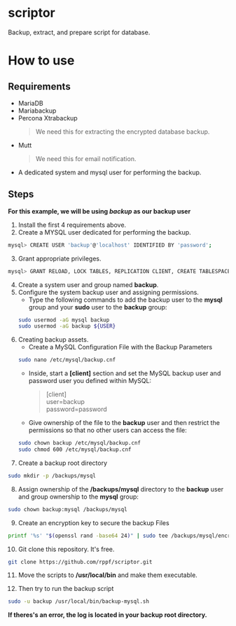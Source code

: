 # scriptor
Backup, extract, and prepare script for database.


# How to use

## Requirements
- MariaDB
- Mariabackup
- Percona Xtrabackup
    > We need this for extracting the encrypted database backup.
- Mutt
    > We need this for email notification.
- A dedicated system and mysql user for performing the backup.

## Steps
**For this example, we will be using *backup* as our backup user**
1. Install the first 4 requirements above.
2. Create a MYSQL user dedicated for performing the backup.
```sh
mysql> CREATE USER 'backup'@'localhost' IDENTIFIED BY 'password'; 
```
3. Grant appropriate privileges.
```sh
mysql> GRANT RELOAD, LOCK TABLES, REPLICATION CLIENT, CREATE TABLESPACE, PROCESS, SUPER, CREATE, INSERT, SELECT ON *.* TO 'backup'@'localhost';
```
4. Create a system user and group named **backup**.
5. Configure the system backup user and assigning permissions.
    - Type the following commands to add the backup user to the **mysql** group and your **sudo** user to the **backup** group:
    ```sh
    sudo usermod -aG mysql backup
    sudo usermod -aG backup ${USER}
    ```
6. Creating backup assets.
    - Create a MySQL Configuration File with the Backup Parameters
    ```sh
    sudo nano /etc/mysql/backup.cnf
    ```
    - Inside, start a **[client]** section and set the MySQL backup user and password user you defined within MySQL:
        >[client]\
        >user=backup\
        >password=password

    - Give ownership of the file to the **backup** user and then restrict the permissions so that no other users can access the file:
    ```sh
    sudo chown backup /etc/mysql/backup.cnf
    sudo chmod 600 /etc/mysql/backup.cnf
    ```
7. Create a backup root directory
```sh
sudo mkdir -p /backups/mysql
```
8. Assign ownership of the **/backups/mysql** directory to the **backup** user and group ownership to the **mysql** group:
```sh
sudo chown backup:mysql /backups/mysql
```
9. Create an encryption key to secure the backup Files
```sh
printf '%s' "$(openssl rand -base64 24)" | sudo tee /backups/mysql/encryption_key && echo
```
10. Git clone this repository. It's free.
```sh
git clone https://github.com/rppf/scriptor.git
```
11. Move the scripts to **/usr/local/bin** and make them executable.

12. Then try to run the backup script
```sh
sudo -u backup /usr/local/bin/backup-mysql.sh
```

**If theres's an error, the log is located in your backup root directory.**